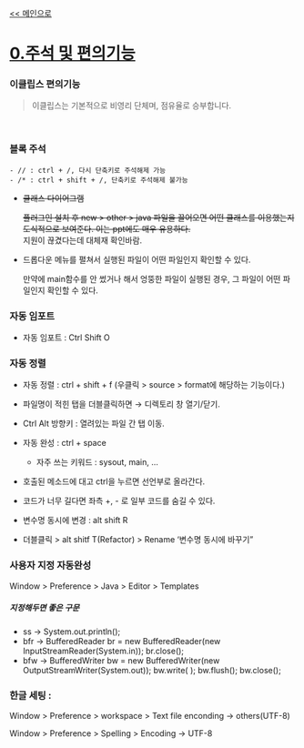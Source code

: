 [<< 메인으로](https://github.com/AtomicLiquors/Java_Wiki_Chb)
# [0.주석 및 편의기능](https://github.com/AtomicLiquors/Java_Wiki_Chb/blob/main/0.%EC%A3%BC%EC%84%9D%20%EB%B0%8F%20%ED%8E%B8%EC%9D%98%EA%B8%B0%EB%8A%A5/README.md)

### 이클립스 편의기능

> 이클립스는 기본적으로 비영리 단체며, 점유율로 승부합니다.
<br>

### 블록 주석
    - // : ctrl + /, 다시 단축키로 주석해제 가능
    - /* : ctrl + shift + /, 단축키로 주석해제 불가능

- ~~클래스 다이어그램~~
    
    ~~플러그인 설치 후 new > other >
    java 파일을 끌어오면 어떤 클래스를 이용했는지 도식적으로 보여준다.
    이는 ppt에도 매우 유용하다.~~  
    지원이 끊겼다는데 대체재 확인바람. 
    
- 드롭다운 메뉴를 펼쳐서 실행된 파일이 어떤 파일인지 확인할 수 있다.
    
    만약에 main함수를 안 썼거나 해서 엉뚱한 파일이 실행된 경우,
    그 파일이 어떤 파일인지 확인할 수 있다.
    
### 자동 임포트
- 자동 임포트 : Ctrl Shift O  

### 자동 정렬
- 자동 정렬 : ctrl +  shift + f
(우클릭 > source > format에 해당하는 기능이다.)
- 파일명이 적힌 탭을 더블클릭하면 → 디렉토리 창 열기/닫기.
- Ctrl Alt 방향키 : 열려있는 파일 간 탭 이동.
- 자동 완성 : ctrl + space
    - 자주 쓰는 키워드 : sysout, main, ...
- 호출된 메소드에 대고 ctrl을 누르면 선언부로 올라간다.
- 코드가 너무 길다면 좌측 +, - 로 일부 코드를 숨길 수 있다.

- 변수명 동시에 변경 : alt shift R

- 더블클릭 > alt shitf T(Refactor) > Rename ‘변수명 동시에 바꾸기”
    
### 사용자 지정 자동완성 

Window > Preference > Java > Editor > Templates
<br>
##### 지정해두면 좋은 구문
- ss -> System.out.println();
- bfr -> BufferedReader br = new BufferedReader(new InputStreamReader(System.in));
br.close();
- bfw -> BufferedWriter bw = new BufferedWriter(new OutputStreamWriter(System.out));
bw.write( );
bw.flush();
bw.close();

### 한글 세팅 : 

Window > Preference > workspace > Text file enconding → others(UTF-8)

Window > Preference > Spelling > Encoding → UTF-8

